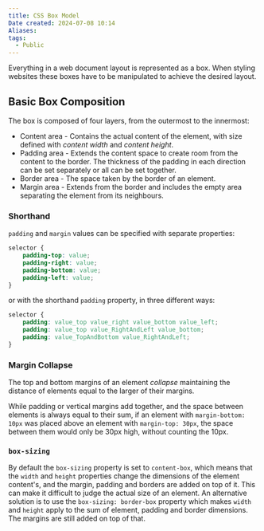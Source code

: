 ```yaml
---
title: CSS Box Model
Date created: 2024-07-08 10:14
Aliases:
tags: 
  - Public
---
```


Everything in a web document layout is represented as a box. When styling websites these boxes have to be manipulated to achieve the desired layout.

## Basic Box Composition

The box is composed of four layers, from the outermost to the innermost:
- Content area - Contains the actual content of the element, with size defined with *content width* and *content height*.
- Padding area - Extends the content space to create room from the content to the border. The thickness of the padding in each direction can be set separately or all can be set together.
- Border area - The space taken by the border of an element.
- Margin area - Extends from the border and includes the empty area separating the element from its neighbours.

### Shorthand
`padding` and `margin` values can be specified with separate properties:
```css
selector {
	padding-top: value;
	padding-right: value;
	padding-bottom: value;
	padding-left: value;
}
```

or with the shorthand `padding` property, in three different ways:

```css
selector {
	padding: value_top value_right value_bottom value_left;
	padding: value_top value_RightAndLeft value_bottom;
	padding: value_TopAndBottom value_RightAndLeft;
}
```

### Margin Collapse
The top and bottom margins of an element *collapse* maintaining the distance of elements equal to the larger of their margins.

While padding or vertical margins add together, and the space between elements is always equal to their sum, if an element with `margin-bottom: 10px` was placed above an element with `margin-top: 30px`, the space between them would only be 30px high, without counting the 10px.


### `box-sizing`

By default the `box-sizing` property is set to `content-box`, which means that the `width` and `height` properties change the dimensions of the element content's, and the margin, padding and borders are added on top of it. 
This can make it difficult to judge the actual size of an element. An alternative solution is to use the `box-sizing: border-box` property which makes `width` and `height` apply to the sum of element, padding and border dimensions. The margins are still added on top of that.
